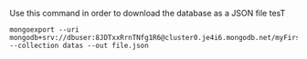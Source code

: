 Use this command in order to download the database as a JSON file
tesT
```
mongoexport --uri mongodb+srv://dbuser:8JDTxxRrnTNfg1R6@cluster0.je4i6.mongodb.net/myFirstDatabase --collection datas --out file.json

```
